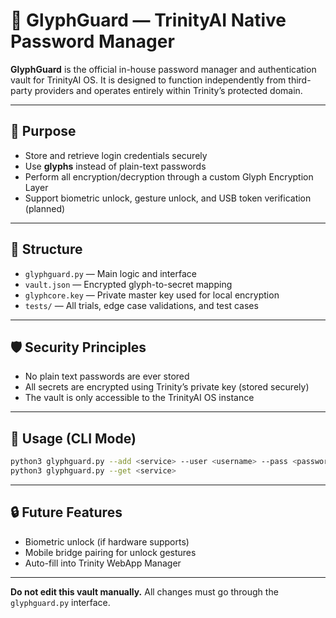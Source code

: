 # 🔐 GlyphGuard — TrinityAI Native Password Manager

**GlyphGuard** is the official in-house password manager and authentication vault for TrinityAI OS. It is designed to function independently from third-party providers and operates entirely within Trinity’s protected domain.

---

## 🧬 Purpose

- Store and retrieve login credentials securely
- Use **glyphs** instead of plain-text passwords
- Perform all encryption/decryption through a custom Glyph Encryption Layer
- Support biometric unlock, gesture unlock, and USB token verification (planned)

---

## 📁 Structure

- `glyphguard.py` — Main logic and interface
- `vault.json` — Encrypted glyph-to-secret mapping
- `glyphcore.key` — Private master key used for local encryption
- `tests/` — All trials, edge case validations, and test cases

---

## 🛡 Security Principles

- No plain text passwords are ever stored
- All secrets are encrypted using Trinity’s private key (stored securely)
- The vault is only accessible to the TrinityAI OS instance

---

## 🔧 Usage (CLI Mode)

```bash
python3 glyphguard.py --add <service> --user <username> --pass <password>
python3 glyphguard.py --get <service>
```

---

## 🔒 Future Features

- Biometric unlock (if hardware supports)
- Mobile bridge pairing for unlock gestures
- Auto-fill into Trinity WebApp Manager

---

**Do not edit this vault manually.** All changes must go through the `glyphguard.py` interface.
